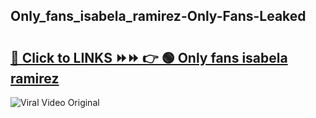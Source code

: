 
 ## Only_fans_isabela_ramirez-Only-Fans-Leaked

# <h2><a href="https://clipsfans.com/Only_fans_isabela_ramirez&ref=git">🔗 Click to LINKS ⏩⏩ 👉 🟢 Only fans isabela ramirez </a></h2>

<a href="https://clipsfans.com/Only_fans_isabela_ramirez&ref=git" rel="nofollow" data-target="animated-image.originalLink"><img src="https://i.ibb.co.com/xMMVF88/686577567.gif" alt="Viral Video Original" style="max-width: 100%; display: inline-block;" data-target="animated-image.originalImage"></a>
